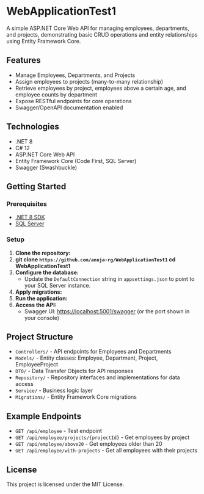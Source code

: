 # WebApplicationTest1

A simple ASP.NET Core Web API for managing employees, departments, and projects, demonstrating basic CRUD operations and entity relationships using Entity Framework Core.

## Features

- Manage Employees, Departments, and Projects
- Assign employees to projects (many-to-many relationship)
- Retrieve employees by project, employees above a certain age, and employee counts by department
- Expose RESTful endpoints for core operations
- Swagger/OpenAPI documentation enabled

## Technologies

- .NET 8
- C# 12
- ASP.NET Core Web API
- Entity Framework Core (Code First, SQL Server)
- Swagger (Swashbuckle)

## Getting Started

### Prerequisites

- [.NET 8 SDK](https://dotnet.microsoft.com/download)
- [SQL Server](https://www.microsoft.com/en-us/sql-server/sql-server-downloads)

### Setup

1. **Clone the repository:**
2. **git clone `https://github.com/anuja-rg/WebApplicationTest1` cd WebApplicationTest1**
2. **Configure the database:**
   - Update the `DefaultConnection` string in `appsettings.json` to point to your SQL Server instance.
3. **Apply migrations:**
4. **Run the application:**
5. **Access the API:**
   - Swagger UI: [https://localhost:5001/swagger](https://localhost:5001/swagger) (or the port shown in your console)

## Project Structure

- `Controllers/` - API endpoints for Employees and Departments
- `Models/` - Entity classes: Employee, Department, Project, EmployeeProject
- `DTO/` - Data Transfer Objects for API responses
- `Repository/` - Repository interfaces and implementations for data access
- `Service/` - Business logic layer
- `Migrations/` - Entity Framework Core migrations

## Example Endpoints

- `GET /api/employee` - Test endpoint
- `GET /api/employee/projects/{projectId}` - Get employees by project
- `GET /api/employee/above20` - Get employees older than 20
- `GET /api/employee/with-projects` - Get all employees with their projects

## License

This project is licensed under the MIT License.